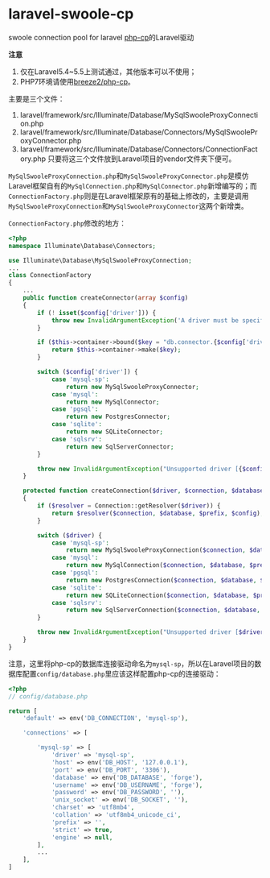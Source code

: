 # laravel-swoole-cp
swoole connection pool for laravel
[php-cp](https://github.com/swoole/php-cp)的Laravel驱动

**注意**
1. 仅在Laravel5.4~5.5上测试通过，其他版本可以不使用；
2. PHP7环境请使用[breeze2/php-cp](https://github.com/breeze2/php-cp)。

主要是三个文件：
1. laravel/framework/src/Illuminate/Database/MySqlSwooleProxyConnection.php
2. laravel/framework/src/Illuminate/Database/Connectors/MySqlSwooleProxyConnector.php
3. laravel/framework/src/Illuminate/Database/Connectors/ConnectionFactory.php
只要将这三个文件放到Laravel项目的vendor文件夹下便可。

`MySqlSwooleProxyConnection.php`和`MySqlSwooleProxyConnector.php`是模仿Laravel框架自有的`MySqlConnection.php`和`MySqlConnector.php`新增编写的；而`ConnectionFactory.php`则是在Laravel框架原有的基础上修改的，主要是调用`MySqlSwooleProxyConnection`和`MySqlSwooleProxyConnector`这两个新增类。

`ConnectionFactory.php`修改的地方：

```php
<?php
namespace Illuminate\Database\Connectors;

use Illuminate\Database\MySqlSwooleProxyConnection;
...
class ConnectionFactory
{
    ...
    public function createConnector(array $config)
    {
        if (! isset($config['driver'])) {
            throw new InvalidArgumentException('A driver must be specified.');
        }

        if ($this->container->bound($key = "db.connector.{$config['driver']}")) {
            return $this->container->make($key);
        }

        switch ($config['driver']) {
            case 'mysql-sp':
                return new MySqlSwooleProxyConnector;
            case 'mysql':
                return new MySqlConnector;
            case 'pgsql':
                return new PostgresConnector;
            case 'sqlite':
                return new SQLiteConnector;
            case 'sqlsrv':
                return new SqlServerConnector;
        }

        throw new InvalidArgumentException("Unsupported driver [{$config['driver']}]");
    }

    protected function createConnection($driver, $connection, $database, $prefix = '', array $config = [])
    {
        if ($resolver = Connection::getResolver($driver)) {
            return $resolver($connection, $database, $prefix, $config);
        }

        switch ($driver) {
            case 'mysql-sp':
                return new MySqlSwooleProxyConnection($connection, $database, $prefix, $config);
            case 'mysql':
                return new MySqlConnection($connection, $database, $prefix, $config);
            case 'pgsql':
                return new PostgresConnection($connection, $database, $prefix, $config);
            case 'sqlite':
                return new SQLiteConnection($connection, $database, $prefix, $config);
            case 'sqlsrv':
                return new SqlServerConnection($connection, $database, $prefix, $config);
        }

        throw new InvalidArgumentException("Unsupported driver [$driver]");
    }
}
```

注意，这里将php-cp的数据库连接驱动命名为`mysql-sp`，所以在Laravel项目的数据库配置`config/database.php`里应该这样配置php-cp的连接驱动：

```php
<?php
// config/database.php

return [
    'default' => env('DB_CONNECTION', 'mysql-sp'),

    'connections' => [

        'mysql-sp' => [
            'driver' => 'mysql-sp',
            'host' => env('DB_HOST', '127.0.0.1'),
            'port' => env('DB_PORT', '3306'),
            'database' => env('DB_DATABASE', 'forge'),
            'username' => env('DB_USERNAME', 'forge'),
            'password' => env('DB_PASSWORD', ''),
            'unix_socket' => env('DB_SOCKET', ''),
            'charset' => 'utf8mb4',
            'collation' => 'utf8mb4_unicode_ci',
            'prefix' => '',
            'strict' => true,
            'engine' => null,
        ],
        ...
    ],
]

```


